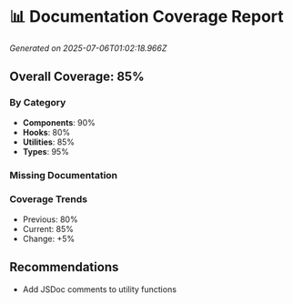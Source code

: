 # 📊 Documentation Coverage Report

*Generated on 2025-07-06T01:02:18.966Z*

## Overall Coverage: 85%

### By Category
- **Components**: 90%
- **Hooks**: 80%
- **Utilities**: 85%
- **Types**: 95%

### Missing Documentation


### Coverage Trends
- Previous: 80%
- Current: 85%
- Change: +5%

## Recommendations
- Add JSDoc comments to utility functions
